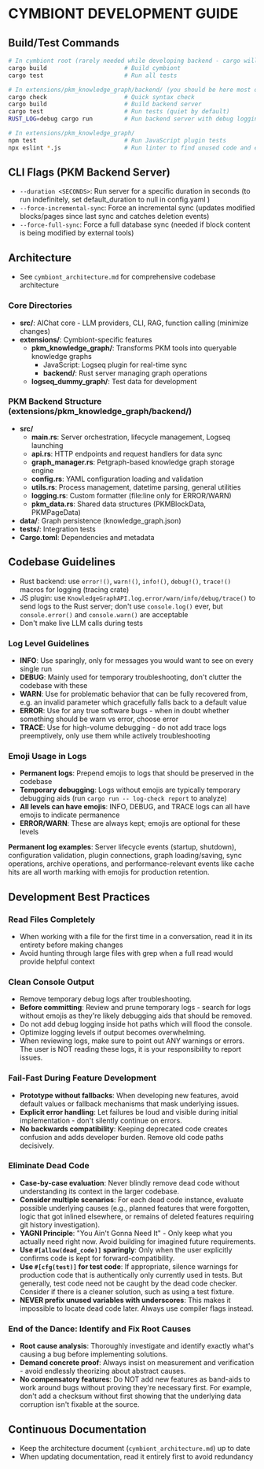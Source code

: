 # CYMBIONT DEVELOPMENT GUIDE

## Build/Test Commands
```bash
# In cymbiont root (rarely needed while developing backend - cargo will warn about this)
cargo build                      # Build cymbiont
cargo test                       # Run all tests

# In extensions/pkm_knowledge_graph/backend/ (you should be here most of the time)
cargo check                      # Quick syntax check
cargo build                      # Build backend server
cargo test                       # Run tests (quiet by default)
RUST_LOG=debug cargo run         # Run backend server with debug logging (do not alter default 3s duration or set a timeout)

# In extensions/pkm_knowledge_graph/
npm test                         # Run JavaScript plugin tests
npx eslint *.js                  # Run linter to find unused code and errors
```

## CLI Flags (PKM Backend Server)

- `--duration <SECONDS>`: Run server for a specific duration in seconds (to run indefinitely, set default_duration to null in config.yaml )
- `--force-incremental-sync`: Force an incremental sync (updates modified blocks/pages since last sync and catches deletion events)
- `--force-full-sync`: Force a full database sync (needed if block content is being modified by external tools)

## Architecture
- See `cymbiont_architecture.md` for comprehensive codebase architecture

### Core Directories
- **src/**: AIChat core - LLM providers, CLI, RAG, function calling (minimize changes)
- **extensions/**: Cymbiont-specific features
  - **pkm_knowledge_graph/**: Transforms PKM tools into queryable knowledge graphs
    - JavaScript: Logseq plugin for real-time sync
    - **backend/**: Rust server managing graph operations
  - **logseq_dummy_graph/**: Test data for development

### PKM Backend Structure (extensions/pkm_knowledge_graph/backend/)
- **src/**
  - **main.rs**: Server orchestration, lifecycle management, Logseq launching
  - **api.rs**: HTTP endpoints and request handlers for data sync
  - **graph_manager.rs**: Petgraph-based knowledge graph storage engine
  - **config.rs**: YAML configuration loading and validation
  - **utils.rs**: Process management, datetime parsing, general utilities
  - **logging.rs**: Custom formatter (file:line only for ERROR/WARN)
  - **pkm_data.rs**: Shared data structures (PKMBlockData, PKMPageData)
- **data/**: Graph persistence (knowledge_graph.json)
- **tests/**: Integration tests
- **Cargo.toml**: Dependencies and metadata

## Codebase Guidelines
- Rust backend: use `error!()`, `warn!()`, `info!()`, `debug!()`, `trace!()` macros for logging (tracing crate)
- JS plugin: use `KnowledgeGraphAPI.log.error/warn/info/debug/trace()` to send logs to the Rust server; don't use `console.log()` ever, but `console.error()` and `console.warn()` are acceptable
- Don't make live LLM calls during tests

### Log Level Guidelines
- **INFO**: Use sparingly, only for messages you would want to see on every single run
- **DEBUG**: Mainly used for temporary troubleshooting, don't clutter the codebase with these
- **WARN**: Use for problematic behavior that can be fully recovered from, e.g. an invalid parameter which gracefully falls back to a default value
- **ERROR**: Use for any true software bugs - when in doubt whether something should be warn vs error, choose error
- **TRACE**: Use for high-volume debugging - do not add trace logs preemptively, only use them while actively troubleshooting

### Emoji Usage in Logs
- **Permanent logs**: Prepend emojis to logs that should be preserved in the codebase
- **Temporary debugging**: Logs without emojis are typically temporary debugging aids (run `cargo run -- log-check report` to analyze)
- **All levels can have emojis**: INFO, DEBUG, and TRACE logs can all have emojis to indicate permanence
- **ERROR/WARN**: These are always kept; emojis are optional for these levels

**Permanent log examples**: Server lifecycle events (startup, shutdown), configuration validation, plugin connections, graph loading/saving, sync operations, archive operations, and performance-relevant events like cache hits are all worth marking with emojis for production retention.

## Development Best Practices

### Read Files Completely

- When working with a file for the first time in a conversation, read it in its entirety before making changes
- Avoid hunting through large files with grep when a full read would provide helpful context

### Clean Console Output

- Remove temporary debug logs after troubleshooting.
- **Before committing**: Review and prune temporary logs - search for logs without emojis as they're likely debugging aids that should be removed.
- Do not add debug logging inside hot paths which will flood the console.
- Optimize logging levels if output becomes overwhelming.
- When reviewing logs, make sure to point out ANY warnings or errors. The user is NOT reading these logs, it is your responsibility to report issues.

### Fail-Fast During Feature Development

- **Prototype without fallbacks**: When developing new features, avoid default values or fallback mechanisms that mask underlying issues.
- **Explicit error handling**: Let failures be loud and visible during initial implementation - don't silently continue on errors.
- **No backwards compatibility**: Keeping deprecated code creates confusion and adds developer burden. Remove old code paths decisively.

### Eliminate Dead Code

- **Case-by-case evaluation**: Never blindly remove dead code without understanding its context in the larger codebase.
- **Consider multiple scenarios**: For each dead code instance, evaluate possible underlying causes (e.g., planned features that were forgotten, logic that got inlined elsewhere, or remains of deleted features requiring git history investigation).
- **YAGNI Principle**: "You Ain't Gonna Need It" - Only keep what you actually need right now. Avoid building for imagined future requirements.
- **Use `#[allow(dead_code)]` sparingly**: Only when the user explicitly confirms code is kept for forward-compatibility.
- **Use `#[cfg(test)]` for test code**: If appropriate, silence warnings for production code that is authentically only currently used in tests. But generally, test code need not be caught by the dead code checker. Consider if there is a cleaner solution, such as using a test fixture.
- **NEVER prefix unused variables with underscores**: This makes it impossible to locate dead code later. Always use compiler flags instead. 

### End of the Dance: Identify and Fix Root Causes

- **Root cause analysis**: Thoroughly investigate and identify exactly what's causing a bug before implementing solutions.
- **Demand concrete proof**: Always insist on measurement and verification - avoid endlessly theorizing about abstract causes.
- **No compensatory features**: Do NOT add new features as band-aids to work around bugs without proving they're necessary first. For example, don't add a checksum without first showing that the underlying data corruption isn't fixable at the source.

## Continuous Documentation

- Keep the architecture document (`cymbiont_architecture.md`) up to date
- When updating documentation, read it entirely first to avoid redundancy
